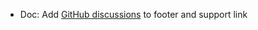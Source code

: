 * Doc: Add [GitHub discussions](https://github.com/testingisdocumenting/webtau/discussions) to footer and support link  